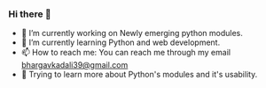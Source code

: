 ### Hi there 👋
- 🔭 I’m currently working on Newly emerging python modules.
- 🌱 I’m currently learning Python and web development.
- 📫 How to reach me: You can reach me through my email bhargavkadali39@gmail.com
- 🌹 Trying to learn more about Python's modules and it's usability.
<!--
**BhargavKadali39/BhargavKadali39** is a ✨ _special_ ✨ repository because its `README.md` (this file) appears on your GitHub profile.

Here are some ideas to get you started:

- 🔭 I’m currently working on ...
- 🌱 I’m currently learning ...
- 👯 I’m looking to collaborate on ...
- 🤔 I’m looking for help with ...
- 💬 Ask me about ...
- 📫 How to reach me: ...
- 😄 Pronouns: ...
- ⚡ Fun fact: ...
-->
